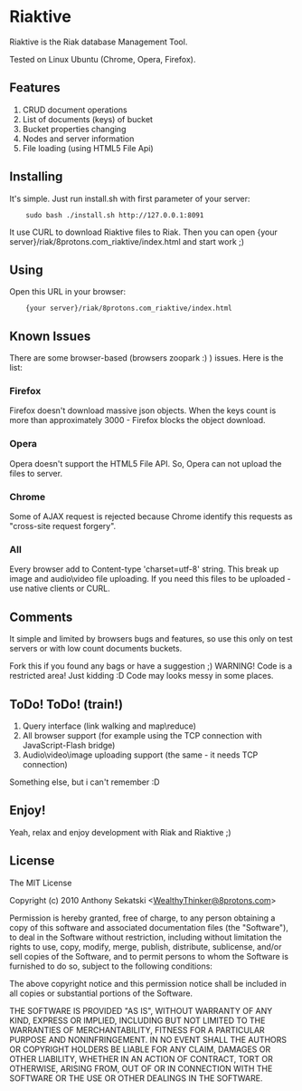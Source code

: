 Riaktive
========

Riaktive is the Riak database Management Tool. 

Tested on Linux Ubuntu (Chrome, Opera, Firefox).

Features
--------
   
1. CRUD document operations
2. List of documents (keys) of bucket
3. Bucket properties changing
4. Nodes and server information
5. File loading (using HTML5 File Api)

Installing
----------

It's simple. Just run install.sh with first parameter of your server:

		sudo bash ./install.sh http://127.0.0.1:8091

It use CURL to download Riaktive files to Riak. Then you can open {your server}/riak/8protons.com_riaktive/index.html and start work ;)

Using
-----

Open this URL in your browser:

		{your server}/riak/8protons.com_riaktive/index.html

Known Issues
--------------

There are some browser-based (browsers zoopark :) ) issues. Here is the list:

### Firefox

Firefox doesn't download massive json objects. When the keys count is more than approximately 3000 - Firefox blocks the object download.

### Opera

Opera doesn't support the HTML5 File API. So, Opera can not upload the files to server.

### Chrome

Some of AJAX request is rejected because Chrome identify this requests as "cross-site request forgery".

### All

Every browser add to Content-type 'charset=utf-8' string. This break up image and audio\video file uploading. If you need this files to be uploaded - use native clients or CURL.

Comments
--------

It simple and limited by browsers bugs and features, so use this only on test servers or with low count documents buckets.

Fork this if you found any bags or have a suggestion ;) WARNING! Code is a restricted area! Just kidding :D Code may looks messy in some places.

ToDo! ToDo! (train!)
--------------------

1. Query interface (link walking and map\reduce)
2. All browser support (for example using the TCP connection with JavaScript-Flash bridge)
3. Audio\video\image uploading support (the same - it needs TCP connection)

Something else, but i can't remember :D

Enjoy!
------

Yeah, relax and enjoy development with Riak and Riaktive ;)

License
-------

The MIT License

Copyright (c) 2010 Anthony Sekatski &lt;WealthyThinker@8protons.com&gt;

Permission is hereby granted, free of charge, to any person obtaining a copy
of this software and associated documentation files (the "Software"), to deal
in the Software without restriction, including without limitation the rights
to use, copy, modify, merge, publish, distribute, sublicense, and/or sell
copies of the Software, and to permit persons to whom the Software is
furnished to do so, subject to the following conditions:

The above copyright notice and this permission notice shall be included in
all copies or substantial portions of the Software.

THE SOFTWARE IS PROVIDED "AS IS", WITHOUT WARRANTY OF ANY KIND, EXPRESS OR
IMPLIED, INCLUDING BUT NOT LIMITED TO THE WARRANTIES OF MERCHANTABILITY,
FITNESS FOR A PARTICULAR PURPOSE AND NONINFRINGEMENT. IN NO EVENT SHALL THE
AUTHORS OR COPYRIGHT HOLDERS BE LIABLE FOR ANY CLAIM, DAMAGES OR OTHER
LIABILITY, WHETHER IN AN ACTION OF CONTRACT, TORT OR OTHERWISE, ARISING FROM,
OUT OF OR IN CONNECTION WITH THE SOFTWARE OR THE USE OR OTHER DEALINGS IN
THE SOFTWARE.
